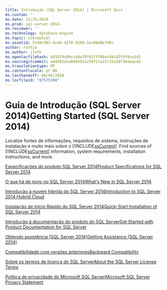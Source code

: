 ```yaml
---
title: Introdução (SQL Server 2014) | Microsoft Docs
ms.custom: ''
ms.date: 11/25/2019
ms.prod: sql-server-2014
ms.reviewer: ''
ms.technology: database-engine
ms.topic: conceptual
ms.assetid: 5148c993-6cd4-42f0-9109-1ec08d8e798c
author: rothja
ms.author: jroth
ms.openlocfilehash: b93579c00ccb9af0f01fff00afd4c02f9f8ce3d1
ms.sourcegitcommit: ad4d92dce894592a259721a1571b1d8736abacdb
ms.translationtype: MT
ms.contentlocale: pt-BR
ms.lasthandoff: 08/04/2020
ms.locfileid: "87575308"
---
```

# <a name="getting-started-sql-server-2014"></a><span data-ttu-id="ad4f0-102">Guia de Introdução (SQL Server 2014)</span><span class="sxs-lookup"><span data-stu-id="ad4f0-102">Getting Started (SQL Server 2014)</span></span>
  <span data-ttu-id="ad4f0-103">Localize fontes de informações, requisitos de sistema, instruções de instalação e muito mais sobre o [!INCLUDE[ssCurrent](../includes/sscurrent-md.md)] .</span><span class="sxs-lookup"><span data-stu-id="ad4f0-103">Find sources of [!INCLUDE[ssCurrent](../includes/sscurrent-md.md)] information, system requirements, installation instructions, and more.</span></span>  
  
 [<span data-ttu-id="ad4f0-104">Especificações do produto SQL Server 2014</span><span class="sxs-lookup"><span data-stu-id="ad4f0-104">Product Specifications for SQL Server 2014</span></span>](sql-server-2014-product-specifications.md)  
  
 [<span data-ttu-id="ad4f0-105">O que há de novo no SQL Server 2014</span><span class="sxs-lookup"><span data-stu-id="ad4f0-105">What's New in SQL Server 2014</span></span>](../sql-server/what-s-new-in-sql-server-2016.md)  
  
 [<span data-ttu-id="ad4f0-106">Introdução à nuvem híbrida do SQL Server 2014</span><span class="sxs-lookup"><span data-stu-id="ad4f0-106">Introduction to SQL Server 2014 Hybrid Cloud</span></span>](introduction-to-sql-server-2014-hybrid-cloud.md)  
  
 [<span data-ttu-id="ad4f0-107">Instalação de Início Rápido do SQL Server 2014</span><span class="sxs-lookup"><span data-stu-id="ad4f0-107">Quick-Start Installation of SQL Server 2014</span></span>](quick-start-installation-of-sql-server-2014.md)  
  
 [<span data-ttu-id="ad4f0-108">Introdução à documentação do produto do SQL Server</span><span class="sxs-lookup"><span data-stu-id="ad4f0-108">Get Started with Product Documentation for SQL Server</span></span>](../index.yml)  
  
 [<span data-ttu-id="ad4f0-109">Obtendo assistência &#40;SQL Server 2014&#41;</span><span class="sxs-lookup"><span data-stu-id="ad4f0-109">Getting Assistance &#40;SQL Server 2014&#41;</span></span>](getting-assistance-sql-server-2014.md)  
  
 [<span data-ttu-id="ad4f0-110">Compatibilidade com versões anteriores</span><span class="sxs-lookup"><span data-stu-id="ad4f0-110">Backward Compatibility</span></span>](backward-compatibility.md)  
  
 [<span data-ttu-id="ad4f0-111">Sobre os termos de licença do SQL Server</span><span class="sxs-lookup"><span data-stu-id="ad4f0-111">About the SQL Server License Terms</span></span>](about-the-sql-server-license-terms.md)  
  
 [<span data-ttu-id="ad4f0-112">Política de privacidade do Microsoft SQL Server</span><span class="sxs-lookup"><span data-stu-id="ad4f0-112">Microsoft SQL Server Privacy Statement</span></span>](microsoft-sql-server-privacy-statement.md)  
  
  
